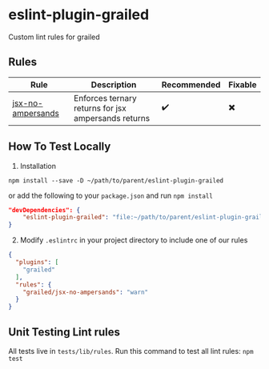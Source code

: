 # eslint-plugin-grailed
Custom lint rules for grailed

## Rules
| Rule              | Description                                         | Recommended | Fixable |
| ----------------- | ----------------------------------------------------| ----------- | ------- |
| [jsx-no-ampersands](https://github.com/grailed-code/eslint-plugin-grailed/blob/main/docs/rules/jsx-no-ampersands.md) | Enforces ternary returns for jsx ampersands returns |       ✔️      |     ✖️     |

## How To Test Locally
1. Installation
```
npm install --save -D ~/path/to/parent/eslint-plugin-grailed
```

or add the following to your `package.json` and run `npm install`

```json
"devDependencies": {
    "eslint-plugin-grailed": "file:~/path/to/parent/eslint-plugin-grailed"
}
```

2. Modify `.eslintrc` in your project directory to include one of our rules
```json
{
  "plugins": [
    "grailed"
  ],
  "rules": {
    "grailed/jsx-no-ampersands": "warn"
  }
}
```

## Unit Testing Lint rules
All tests live in `tests/lib/rules`. Run this command to test all lint rules:
``` npm test ```
